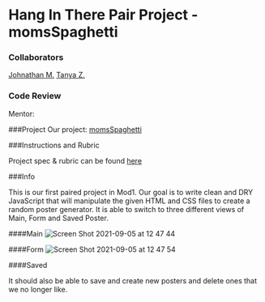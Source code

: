 # Hang In There Pair Project - momsSpaghetti

### Collaborators
[Johnathan M.](https://github.com/JohnathanMoore)
[Tanya Z.](https://github.com/tanyazhuge)

### Code Review
Mentor:

###Project
Our project: [momsSpaghetti](https://github.com/JohnathanMoore/momsSpaghetti.git)

###Instructions and Rubric

Project spec & rubric can be found [here](https://frontend.turing.io/projects/module-1/hang-in-there.html)

###Info

This is our first paired project in Mod1. Our goal is to write clean
and DRY JavaScript that will manipulate the given HTML and CSS files
to create a random poster generator. It is able to switch to three
different views of Main, Form and Saved Poster.

####Main
![Screen Shot 2021-09-05 at 12 47 44](https://user-images.githubusercontent.com/87670195/132139678-fc3705af-9409-4476-834a-450c52e90a60.png)


####Form
![Screen Shot 2021-09-05 at 12 47 54](https://user-images.githubusercontent.com/87670195/132139705-73ef65c7-d07b-481e-b66e-b045cf3db138.png)


####Saved

It should also be able to save and create new posters and delete ones that we
no longer like. 
